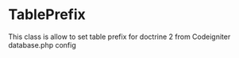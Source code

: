 # TablePrefix
This class is allow to set table prefix for doctrine 2 from Codeigniter database.php config
